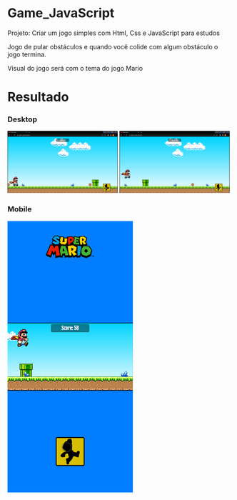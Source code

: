 # Game_JavaScript

Projeto: Criar um jogo simples com Html, Css e JavaScript para estudos

Jogo de pular obstáculos e quando você colide com algum obstáculo o jogo termina.

Visual do jogo será com o tema do jogo Mario

<h1 text-align="center">Resultado</h1>

<div>
  <h3>Desktop</h3>
  <img width="49%" src="https://github.com/M4theus13/Assets_Projects/blob/main/Game_JavaScript_Prints/print1.png">
  <img width="49%" src="https://github.com/M4theus13/Assets_Projects/blob/main/Game_JavaScript_Prints/print2.png">
  <h3>Mobile</h3>
  <img src="https://github.com/M4theus13/Assets_Projects/blob/main/Game_JavaScript_Prints/print4.png">
</div>
